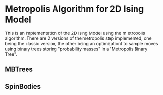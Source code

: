 # Metropolis Algorithm for 2D Ising Model

This is an implementation of the 2D Ising Model using the m
etropolis algorithm.  There are 2 versions of the metropolis 
step implemented, one being the classic version, the other being
an optimizationt to sample moves using binary trees storing
"probability masses" in a "Metropolis Binary Tree". 

## MBTrees

## SpinBodies

## 
